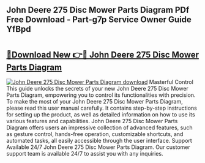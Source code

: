 ## John Deere 275 Disc Mower Parts Diagram PDf Free Download - Part-g7p Service Owner Guide YfBpd

# <h2><a href="http://dfi6h2.blite.top/?on=John+Deere+275+Disc+Mower+Parts+Diagram">🔗Download New 👉🔴 John Deere 275 Disc Mower Parts Diagram</a></h2>

[![John Deere 275 Disc Mower Parts Diagram download](https://i.imgur.com/lujVjoI.png)](http://dfi6h2.blite.top/?on=John+Deere+275+Disc+Mower+Parts+Diagram)
Masterful Control This guide unlocks the secrets of your new John Deere 275 Disc Mower Parts Diagram, empowering you to control its functionalities with precision. To make the most of your John Deere 275 Disc Mower Parts Diagram, please read this user manual carefully. It contains step-by-step instructions for setting up the product, as well as detailed information on how to use its various features and capabilities. John Deere 275 Disc Mower Parts Diagram offers users an impressive collection of advanced features, such as gesture control, hands-free operation, customizable shortcuts, and automated tasks, all easily accessible through the user interface. Support Available 24/7 John Deere 275 Disc Mower Parts Diagram. Our customer support team is available 24/7 to assist you with any inquiries.

